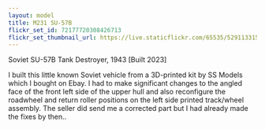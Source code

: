 ```yaml
---
layout: model
title: M231 SU-57B
flickr_set_id: 72177720308426713
flickr_set_thumbnail_url: https://live.staticflickr.com/65535/52911331595_715683e6f5_m.jpg
---
```


Soviet SU-57B Tank Destroyer, 1943
[Built 2023]

I built this little known Soviet vehicle  from a 3D-printed kit by SS Models which I bought on Ebay. I had to make significant changes to the angled face of the front left side of the upper hull and also reconfigure the roadwheel and return roller positions on the left side printed track/wheel assembly. The seller did send me a corrected part but I had already made the fixes by then..


